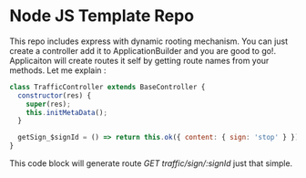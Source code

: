 # Node JS Template Repo

This repo includes express with dynamic rooting mechanism. You can just create a controller add it to ApplicationBuilder and you are good to go!.
Applicaiton will create routes it self by getting route names from your methods. Let me explain :

```js
class TrafficController extends BaseController {
  constructor(res) {
    super(res);
    this.initMetaData();
  }

  getSign_$signId = () => return this.ok({ content: { sign: 'stop' } })
}
```

This code block will generate route *GET traffic/sign/:signId* just that simple.
